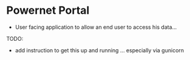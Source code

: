 # Powernet Portal

- User facing application to allow an end user to access his data...

TODO:
- add instruction to get this up and running ... especially via gunicorn

